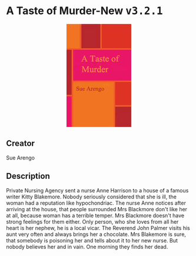 
# A Taste of Murder-New <kbd>v3.2.1</kbd>

<center>
  <img src="./cover-1024.jpg"/>
</center>

## Creator
Sue Arengo

## Description
<p>Private Nursing Agency sent a nurse Anne Harrison to a house of a famous writer Kitty Blakemore. Nobody seriously considered that she is ill, the woman had a reputation like hypochondriac. The nurse Anne notices after arriving at the house, that people surrounded Mrs Blackmore don't like her at all, because woman has a terrible temper. Mrs Blackmore doesn't have strong feelings for them either. Only person, who she loves from all her heart is her nephew, he is a local vicar. The Reverend John Palmer visits his aunt very often and always brings her a chocolate. Mrs Blakemore is sure, that somebody is poisoning her and tells about it to her new nurse. But nobody believes her and in vain. One morning they finds her dead.</p>
